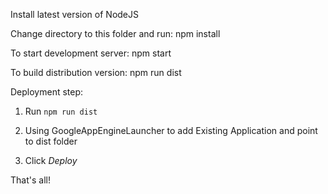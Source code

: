 Install latest version of NodeJS

Change directory to this folder and run: npm install

To start development server: npm start

To build distribution version: npm run dist

Deployment step:

1. Run `npm run dist`

2. Using GoogleAppEngineLauncher to add Existing Application and point to dist folder
 
3. Click *Deploy*

That's all!
